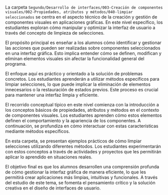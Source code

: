 La carpeta `Segundo/Desarrollo de interfaces/003-Creación de componentes visuales/002-Propiedades, atributos y métodos/040-limpiar seleccionados` se centra en el aspecto técnico de la creación y gestión de componentes visuales en aplicaciones gráficas. En este nivel específico, los estudiantes exploran cómo manipular y optimizar la interfaz de usuario a través del concepto de limpieza de selecciones.

El propósito principal es enseñar a los alumnos cómo identificar y gestionar las acciones que pueden ser realizadas sobre componentes seleccionados en una interfaz gráfica. Esto implica entender cómo se definen, modifican y eliminan elementos visuales sin afectar la funcionalidad general del programa.

El enfoque aquí es práctico y orientado a la solución de problemas concretos. Los estudiantes aprenderán a utilizar métodos específicos para limpiar selecciones, lo que puede implicar la eliminación de elementos innecesarios o la restauración de estados previos. Este proceso es crucial para mantener una interfaz limpia y eficiente.

El recorrido conceptual típico en este nivel comienza con la introducción a los conceptos básicos de propiedades, atributos y métodos en el contexto de componentes visuales. Los estudiantes aprenden cómo estos elementos definen el comportamiento y la apariencia de los componentes. A continuación, se profundiza en cómo interactuar con estas características mediante métodos específicos.

En esta carpeta, se presentan ejemplos prácticos de cómo limpiar selecciones utilizando diferentes métodos. Los estudiantes experimentarán con estos conceptos a través de actividades y proyectos que les permitirán aplicar lo aprendido en situaciones reales.

El objetivo final es que los alumnos desarrollen una comprensión profunda de cómo gestionar la interfaz gráfica de manera eficiente, lo que les permitirá crear aplicaciones más limpias, intuitivas y funcionales. A través del estudio de este tema, se fomenta el pensamiento crítico y la solución creativa en el diseño de interfaces de usuario.
